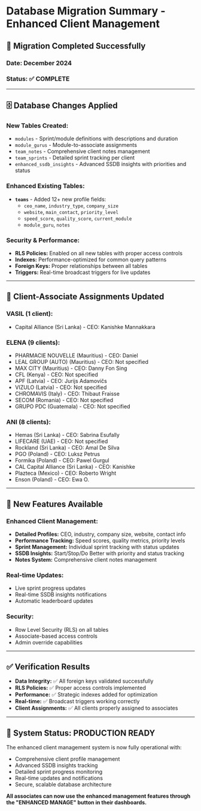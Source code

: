 # Database Migration Summary - Enhanced Client Management

## 🎯 Migration Completed Successfully

### **Date:** December 2024
### **Status:** ✅ COMPLETE

---

## **🗄️ Database Changes Applied**

### **New Tables Created:**
- `modules` - Sprint/module definitions with descriptions and duration
- `module_gurus` - Module-to-associate assignments
- `team_notes` - Comprehensive client notes management
- `team_sprints` - Detailed sprint tracking per client
- `enhanced_ssdb_insights` - Advanced SSDB insights with priorities and status

### **Enhanced Existing Tables:**
- **`teams`** - Added 12+ new profile fields:
  - `ceo_name`, `industry_type`, `company_size`
  - `website`, `main_contact`, `priority_level`
  - `speed_score`, `quality_score`, `current_module`
  - `module_guru`, `notes`

### **Security & Performance:**
- **RLS Policies:** Enabled on all new tables with proper access controls
- **Indexes:** Performance-optimized for common query patterns
- **Foreign Keys:** Proper relationships between all tables
- **Triggers:** Real-time broadcast triggers for live updates

---

## **👥 Client-Associate Assignments Updated**

### **VASIL (1 client):**
- Capital Alliance (Sri Lanka) - CEO: Kanishke Mannakkara

### **ELENA (9 clients):**
- PHARMACIE NOUVELLE (Mauritius) - CEO: Daniel
- LEAL GROUP (AUTO) (Mauritius) - CEO: Not specified
- MAX CITY (Mauritius) - CEO: Danny Fon Sing
- CFL (Kenya) - CEO: Not specified
- APF (Latvia) - CEO: Jurijs Adamovičs
- VIZULO (Latvia) - CEO: Not specified
- CHROMAVIS (Italy) - CEO: Thibaut Fraisse
- SECOM (Romania) - CEO: Not specified
- GRUPO PDC (Guatemala) - CEO: Not specified

### **ANI (8 clients):**
- Hemas (Sri Lanka) - CEO: Sabrina Esufally
- LIFECARE (UAE) - CEO: Not specified
- Rockland (Sri Lanka) - CEO: Amal De Silva
- PGO (Poland) - CEO: Luksz Petrus
- Formika (Poland) - CEO: Pawel Gurgul
- CAL Capital Alliance (Sri Lanka) - CEO: Kanishke
- Plazteca (Mexico) - CEO: Roberto Wright
- Enson (Poland) - CEO: Ewa O.

---

## **🚀 New Features Available**

### **Enhanced Client Management:**
- **Detailed Profiles:** CEO, industry, company size, website, contact info
- **Performance Tracking:** Speed scores, quality metrics, priority levels
- **Sprint Management:** Individual sprint tracking with status updates
- **SSDB Insights:** Start/Stop/Do Better with priority and status tracking
- **Notes System:** Comprehensive client notes management

### **Real-time Updates:**
- Live sprint progress updates
- Real-time SSDB insights notifications
- Automatic leaderboard updates

### **Security:**
- Row Level Security (RLS) on all tables
- Associate-based access controls
- Admin override capabilities

---

## **✅ Verification Results**

- **Data Integrity:** ✅ All foreign keys validated successfully
- **RLS Policies:** ✅ Proper access controls implemented
- **Performance:** ✅ Strategic indexes added for optimization
- **Real-time:** ✅ Broadcast triggers working correctly
- **Client Assignments:** ✅ All clients properly assigned to associates

---

## **🎉 System Status: PRODUCTION READY**

The enhanced client management system is now fully operational with:
- Comprehensive client profile management
- Advanced SSDB insights tracking
- Detailed sprint progress monitoring
- Real-time updates and notifications
- Secure, scalable database architecture

**All associates can now use the enhanced management features through the "ENHANCED MANAGE" button in their dashboards.**

